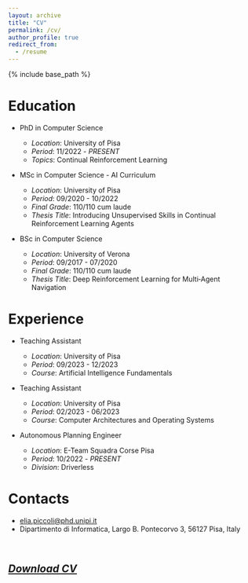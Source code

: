 ```yaml
---
layout: archive
title: "CV"
permalink: /cv/
author_profile: true
redirect_from:
  - /resume
---
```


{% include base_path %}

Education
======
* PhD in Computer Science
  * _Location_: University of Pisa
  * _Period_: 11/2022 - _PRESENT_
  * _Topics_: Continual Reinforcement Learning

* MSc in Computer Science - AI Curriculum
  * _Location_: University of Pisa
  * _Period_: 09/2020 - 10/2022
  * _Final Grade_: 110/110 cum laude
  * _Thesis Title_: Introducing Unsupervised Skills in Continual Reinforcement Learning Agents

* BSc in Computer Science
  * _Location_: University of Verona
  * _Period_: 09/2017 - 07/2020
  * _Final Grade_: 110/110 cum laude
  * _Thesis Title_: Deep Reinforcement Learning for Multi‑Agent Navigation

Experience
======
* Teaching Assistant
  * _Location_: University of Pisa
  * _Period_: 09/2023 - 12/2023
  * _Course_: Artificial Intelligence Fundamentals

* Teaching Assistant
  * _Location_: University of Pisa
  * _Period_: 02/2023 - 06/2023
  * _Course_: Computer Architectures and Operating Systems

* Autonomous Planning Engineer
  * _Location_: E-Team Squadra Corse Pisa
  * _Period_: 10/2022 - _PRESENT_
  * _Division_: Driverless

Contacts
======
* elia.piccoli@phd.unipi.it
* Dipartimento di Informatica, Largo B. Pontecorvo 3, 56127 Pisa, Italy

&nbsp;

## [_Download CV_](/files/EliaPiccoliCV_EN.pdf)